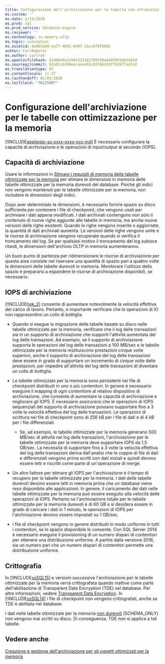 ```yaml
---
title: Configurazione dell'archiviazione per le tabelle con ottimizzazione per la memoria | Microsoft Docs
ms.custom: ''
ms.date: 1/15/2020
ms.prod: sql
ms.prod_service: database-engine
ms.reviewer: ''
ms.technology: in-memory-oltp
ms.topic: conceptual
ms.assetid: 6e005de0-3a77-4b91-b497-14cc0f9f6605
author: CarlRabeler
ms.author: carlrab
ms.openlocfilehash: d1d0848a1399c533162799fd9a4404955bb542dd
ms.sourcegitcommit: b2e81cb349eecacee91cd3766410ffb3677ad7e2
ms.translationtype: HT
ms.contentlocale: it-IT
ms.lasthandoff: 02/01/2020
ms.locfileid: "76125007"
---
```

# <a name="configuring-storage-for-memory-optimized-tables"></a>Configurazione dell'archiviazione per le tabelle con ottimizzazione per la memoria
[!INCLUDE[appliesto-ss-xxxx-xxxx-xxx-md](../../includes/appliesto-ss-xxxx-xxxx-xxx-md.md)]
  È necessario configurare la capacità di archiviazione e le operazioni di input/output al secondo (IOPS).  
  
## <a name="storage-capacity"></a>Capacità di archiviazione  

Usare le informazioni in [Stimare i requisiti di memoria delle tabelle ottimizzate per la memoria](../../relational-databases/in-memory-oltp/estimate-memory-requirements-for-memory-optimized-tables.md) per stimare le dimensioni in memoria delle tabelle ottimizzate per la memoria durevoli del database. Poiché gli indici non vengono mantenuti per le tabelle ottimizzate per la memoria, non includere le dimensioni degli indici. 
 
Dopo aver determinato le dimensioni, è necessario fornire spazio su disco sufficiente per contenere i file di checkpoint, che vengono usati per archiviare i dati appena modificati. I dati archiviati contengono non solo il contenuto di nuove righe aggiunte alle tabelle in memoria, ma anche nuove versioni delle righe esistenti. Quando le righe vengono inserite o aggiornate, la quantità di dati archiviati aumenta. Le versioni delle righe vengono unite e le risorse di archiviazione vengono recuperate quando si verifica il troncamento del log. Se per qualsiasi motivo il troncamento del log subisce ritardi, le dimensioni dell'archivio OLTP in memoria aumenteranno.

Un buon punto di partenza per ridimensionare le risorse di archiviazione per questa area consiste nel riservare una quantità di spazio pari a quattro volte le dimensioni delle tabelle durevoli in memoria. Monitorare l'utilizzo dello spazio e prepararsi a espandere le risorse di archiviazione disponibili, se necessario.
  
## <a name="storage-iops"></a>IOPS di archiviazione  
 [!INCLUDE[hek_2](../../includes/hek-2-md.md)] consente di aumentare notevolmente la velocità effettiva del carico di lavoro. Pertanto, è importante verificare che le operazioni di IO non rappresentino un collo di bottiglia.  
  
-   Quando si esegue la migrazione delle tabelle basate su disco nelle tabelle ottimizzate per la memoria, verificare che il log delle transazioni sia in un supporto di archiviazione che supporti l'attività aumentata del log delle transazioni. Ad esempio, se il supporto di archiviazione supporta le operazioni del log delle transazioni a 100 MB/sec e le tabelle ottimizzate per la memoria restituiscono prestazioni cinque volte superiori, anche il supporto di archiviazione del log delle transazioni deve essere in grado di supportare un incremento di cinque volte delle prestazioni, per impedire all'attività del log delle transazioni di diventare un collo di bottiglia.  
  
-   Le tabelle ottimizzate per la memoria sono persistenti nei file di checkpoint distribuiti in uno o più contenitori. In genere è necessario eseguire il mapping di ogni contenitore al relativo dispositivo di archiviazione, che consente di aumentare la capacità di archiviazione e migliorare gli IOPS. È necessario assicurarsi che le operazioni di IOPS sequenziali del supporto di archiviazione possano supportare fino a 3 volte la velocità effettiva del log delle transazioni. Le operazioni di scrittura nei file di checkpoint sono di 256 kB per i file di dati e di 4 kB per i file differenziali.
  
     - Se, ad esempio, le tabelle ottimizzate per la memoria generano 500 MB/sec di attività nel log delle transazioni, l'archiviazione per le tabelle ottimizzate per la memoria deve supportare IOPS da 1,5 GB/sec. La necessità di supportare fino a 3 volte la velocità effettiva del log delle transazioni deriva dall'analisi che le coppie di file di dati e differenziali vengono prima scritti con dati iniziali e quindi devono essere letti e riscritti come parte di un'operazione di merge.  
  
- Un altro fattore per stimare gli IOPS per l'archiviazione è il tempo di recupero per le tabelle ottimizzate per la memoria. I dati delle tabelle durevoli devono essere letti in memoria prima che un database viene reso disponibile alle applicazioni. In genere, il caricamento dei dati nelle tabelle ottimizzate per la memoria può essere eseguito alla velocità delle operazioni di IOPS. Pertanto se l'archiviazione totale per le tabelle ottimizzate per la memoria durevoli è di 60 GB e si desidera essere in grado di caricare i dati in 1 minuto, le operazioni di IOPS per l'archiviazione devono essere impostati su 1 GB/sec.  
  
-   I file di checkpoint vengono in genere distribuiti in modo uniforme in tutti i contenitori, se lo spazio disponibile lo consente. Con SQL Server 2014 è necessario eseguire il provisioning di un numero dispari di contenitori per ottenere una distribuzione uniforme. A partire dalla versione 2016, sia un numero pari che un numero dispari di contenitori permette una distribuzione uniforme.
  
## <a name="encryption"></a>Crittografia  
 In [!INCLUDE[ssSQL15](../../includes/sssql15-md.md)] e versioni successive l'archiviazione per le tabelle ottimizzate per la memoria verrà crittografata quando inattive come parte dell'abilitazione di Transparent Data Encryption (TDE) nel database. Per altre informazioni, vedere [Transparent Data Encryption](../../relational-databases/security/encryption/transparent-data-encryption.md). In [!INCLUDE[ssSQL14](../../includes/sssql14-md.md)] i file di checkpoint non vengono crittografati, anche se TDE è abilitata nel database.

 I dati nelle tabelle ottimizzate per la memoria [non durevoli](../../relational-databases/in-memory-oltp/defining-durability-for-memory-optimized-objects.md) (SCHEMA_ONLY) non vengono mai scritti su disco. Di conseguenza, TDE non si applica a tali tabelle.
  
## <a name="see-also"></a>Vedere anche  
 [Creazione e gestione dell'archiviazione per gli oggetti ottimizzati per la memoria](../../relational-databases/in-memory-oltp/creating-and-managing-storage-for-memory-optimized-objects.md)  
  
  
